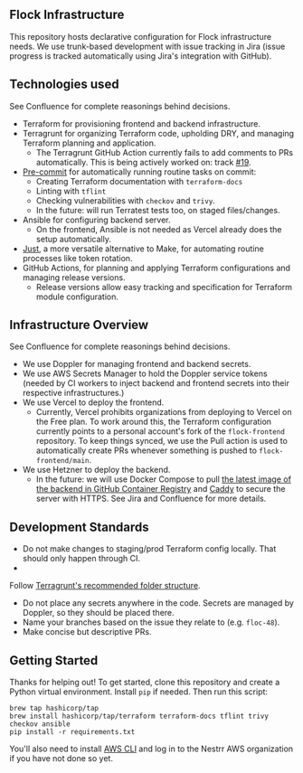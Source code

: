 ## Flock Infrastructure

This repository hosts declarative configuration for Flock infrastructure needs. We use trunk-based development with
issue tracking in Jira (issue progress is tracked automatically using Jira's integration with GitHub).

## Technologies used

See Confluence for complete reasonings behind decisions.

* Terraform for provisioning frontend and backend infrastructure.
* Terragrunt for organizing Terraform code, upholding DRY, and managing Terraform planning and application.
    * The Terragrunt GitHub Action currently fails to add comments to PRs automatically. This is being actively worked
      on: track [#19](https://github.com/gruntwork-io/terragrunt-action/issues/19).
* [Pre-commit](https://pre-commit.com/) for automatically running routine tasks on commit:
    * Creating Terraform documentation with `terraform-docs`
    * Linting with `tflint`
    * Checking vulnerabilities with `checkov` and `trivy`.
    * In the future: will run Terratest tests too, on staged files/changes.
* Ansible for configuring backend server.
    * On the frontend, Ansible is not needed as Vercel already does the setup automatically.
* [Just](https://just.systems/), a more versatile alternative to Make, for automating routine processes like token
  rotation.
* GitHub Actions, for planning and applying Terraform configurations and managing release versions.
    * Release versions allow easy tracking and specification for Terraform module configuration.

## Infrastructure Overview

See Confluence for complete reasonings behind decisions.

* We use Doppler for managing frontend and backend secrets.
* We use AWS Secrets Manager to hold the Doppler service tokens (needed by CI workers to inject backend and frontend
  secrets into their respective infrastructures.)
* We use Vercel to deploy the frontend.
    * Currently, Vercel prohibits organizations from deploying to Vercel on the Free plan. To work around this, the
      Terraform configuration currently points to a personal account's fork of the `flock-frontend` repository. To keep
      things synced, we use the Pull action is used to automatically create PRs whenever something is pushed
      to `flock-frontend/main`.
* We use Hetzner to deploy the backend.
    * In the future: we will use Docker Compose to
      pull [the latest image of the backend in GitHub Container Registry](https://github.com/nestrr/flock-backend/pkgs/container/flock-backend)
      and [Caddy](https://caddyserver.com/) to secure the server with HTTPS. See Jira and Confluence for more details.

## Development Standards

* Do not make changes to staging/prod Terraform config locally. That should only happen through CI.
*
Follow [Terragrunt's recommended folder structure](https://docs.gruntwork.io/2.0/docs/overview/concepts/infrastructure-live/).
* Do not place any secrets anywhere in the code. Secrets are managed by Doppler, so they should be placed there.
* Name your branches based on the issue they relate to (e.g. `floc-48`).
* Make concise but descriptive PRs.

## Getting Started

Thanks for helping out! To get started, clone this repository and create a Python virtual environment. Install `pip` if
needed. Then run this script:

```commandline
brew tap hashicorp/tap
brew install hashicorp/tap/terraform terraform-docs tflint trivy checkov ansible
pip install -r requirements.txt
```

You'll also need to install [AWS CLI](https://docs.aws.amazon.com/cli/latest/userguide/getting-started-install.html)
and log in to the Nestrr AWS organization if you have not done so yet.
